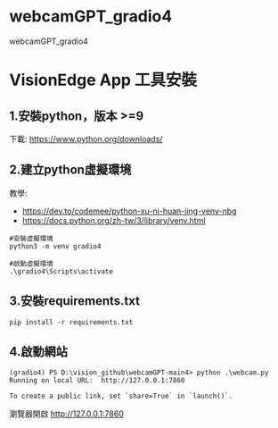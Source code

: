 # webcamGPT_gradio4
webcamGPT_gradio4

# VisionEdge App 工具安裝

## 1.安裝python，版本 >=9
下載: https://www.python.org/downloads/

## 2.建立python虛擬環境
教學: 
  * https://dev.to/codemee/python-xu-ni-huan-jing-venv-nbg
  * https://docs.python.org/zh-tw/3/library/venv.html
```
#安裝虛擬環境
python3 -m venv gradio4

#啟動虛擬環境
.\gradio4\Scripts\activate
```
## 3.安裝requirements.txt
```
pip install -r requirements.txt
```
## 4.啟動網站
``` 
(gradio4) PS D:\vision_github\webcamGPT-main4> python .\webcam.py
Running on local URL:  http://127.0.0.1:7860

To create a public link, set `share=True` in `launch()`.
```
瀏覽器開啟 http://127.0.0.1:7860  
